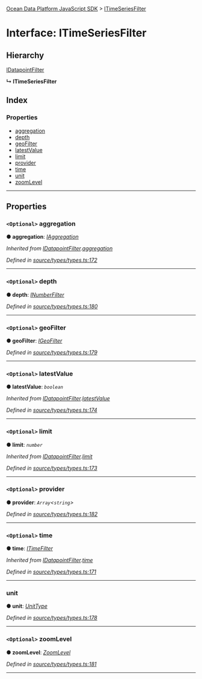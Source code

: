 [Ocean Data Platform JavaScript SDK](../README.md) > [ITimeSeriesFilter](../interfaces/itimeseriesfilter.md)

# Interface: ITimeSeriesFilter

## Hierarchy

 [IDatapointFilter](idatapointfilter.md)

**↳ ITimeSeriesFilter**

## Index

### Properties

* [aggregation](itimeseriesfilter.md#aggregation)
* [depth](itimeseriesfilter.md#depth)
* [geoFilter](itimeseriesfilter.md#geofilter)
* [latestValue](itimeseriesfilter.md#latestvalue)
* [limit](itimeseriesfilter.md#limit)
* [provider](itimeseriesfilter.md#provider)
* [time](itimeseriesfilter.md#time)
* [unit](itimeseriesfilter.md#unit)
* [zoomLevel](itimeseriesfilter.md#zoomlevel)

---

## Properties

<a id="aggregation"></a>

### `<Optional>` aggregation

**● aggregation**: *[IAggregation](iaggregation.md)*

*Inherited from [IDatapointFilter](idatapointfilter.md).[aggregation](idatapointfilter.md#aggregation)*

*Defined in [source/types/types.ts:172](https://github.com/C4IROcean/ODP-sdk-js/blob/4709765/source/types/types.ts#L172)*

___
<a id="depth"></a>

### `<Optional>` depth

**● depth**: *[INumberFilter](inumberfilter.md)*

*Defined in [source/types/types.ts:180](https://github.com/C4IROcean/ODP-sdk-js/blob/4709765/source/types/types.ts#L180)*

___
<a id="geofilter"></a>

### `<Optional>` geoFilter

**● geoFilter**: *[IGeoFilter](igeofilter.md)*

*Defined in [source/types/types.ts:179](https://github.com/C4IROcean/ODP-sdk-js/blob/4709765/source/types/types.ts#L179)*

___
<a id="latestvalue"></a>

### `<Optional>` latestValue

**● latestValue**: *`boolean`*

*Inherited from [IDatapointFilter](idatapointfilter.md).[latestValue](idatapointfilter.md#latestvalue)*

*Defined in [source/types/types.ts:174](https://github.com/C4IROcean/ODP-sdk-js/blob/4709765/source/types/types.ts#L174)*

___
<a id="limit"></a>

### `<Optional>` limit

**● limit**: *`number`*

*Inherited from [IDatapointFilter](idatapointfilter.md).[limit](idatapointfilter.md#limit)*

*Defined in [source/types/types.ts:173](https://github.com/C4IROcean/ODP-sdk-js/blob/4709765/source/types/types.ts#L173)*

___
<a id="provider"></a>

### `<Optional>` provider

**● provider**: *`Array`<`string`>*

*Defined in [source/types/types.ts:182](https://github.com/C4IROcean/ODP-sdk-js/blob/4709765/source/types/types.ts#L182)*

___
<a id="time"></a>

### `<Optional>` time

**● time**: *[ITimeFilter](itimefilter.md)*

*Inherited from [IDatapointFilter](idatapointfilter.md).[time](idatapointfilter.md#time)*

*Defined in [source/types/types.ts:171](https://github.com/C4IROcean/ODP-sdk-js/blob/4709765/source/types/types.ts#L171)*

___
<a id="unit"></a>

###  unit

**● unit**: *[UnitType](../enums/unittype.md)*

*Defined in [source/types/types.ts:178](https://github.com/C4IROcean/ODP-sdk-js/blob/4709765/source/types/types.ts#L178)*

___
<a id="zoomlevel"></a>

### `<Optional>` zoomLevel

**● zoomLevel**: *[ZoomLevel](../enums/zoomlevel.md)*

*Defined in [source/types/types.ts:181](https://github.com/C4IROcean/ODP-sdk-js/blob/4709765/source/types/types.ts#L181)*

___

